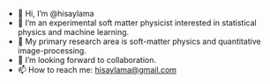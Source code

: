 - 👋 Hi, I’m @hisaylama
- 👀 I’m an experimental soft matter physicist interested in statistical physics and machine learning.
- 🌱 My primary research area is soft-matter physics and quantitative image-processing.
- 💞️ I’m looking forward to collaboration.
- 📫 How to reach me: hisaylama@gmail.com

<!---
hisaylama/hisaylama is a ✨ special ✨ repository because its `README.md` (this file) appears on your GitHub profile.
You can click the Preview link to take a look at your changes.
--->
